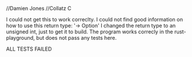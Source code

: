 //Damien Jones
//Collatz C

I could not get this to work correclty. I could not find good information on how to use this return type: '-> Option<u64>'
I changed the return type to an unsigned int, just to get it to build. The program works correcly in the rust-playground, but does not pass any tests here.

ALL TESTS FAILED

